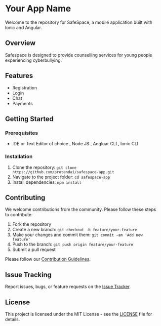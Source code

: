 # Your App Name

Welcome to the repository for SafeSpace, a mobile application built with Ionic and Angular.

## Overview

Safespace is designed to provide counselling services for young people experiencing cyberbullying.

## Features

- Registration
- Login
- Chat
- Payments

## Getting Started

### Prerequisites

- IDE or Text Editor of choice , Node JS , Angluar CLI , Ionic CLI

### Installation

1. Clone the repository: `git clone https://github.com/protendai/safespace-app.git`
2. Navigate to the project folder: `cd safespace-app`
3. Install dependencies: `npm install`

## Contributing

We welcome contributions from the community. Please follow these steps to contribute:

1. Fork the repository
2. Create a new branch: `git checkout -b feature/your-feature`
3. Make your changes and commit them: `git commit -am 'Add new feature'`
4. Push to the branch: `git push origin feature/your-feature`
5. Submit a pull request

Please follow our [Contribution Guidelines](CONTRIBUTING.md).

## Issue Tracking

Report issues, bugs, or feature requests on the [Issue Tracker](https://github.com/protendai/safespace-app/issues).

## License

This project is licensed under the MIT License - see the [LICENSE](LICENSE) file for details.
